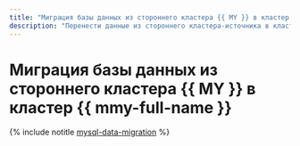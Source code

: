 ```yaml
---
title: "Миграция базы данных из стороннего кластера {{ MY }} в кластер {{ mmy-full-name }}"
description: "Перенести данные из стороннего кластера-источника в кластер-приемник {{ mmy-name }} можно двумя способами: перенос данных с использованием сервиса {{ data-transfer-full-name }} и перенос данных через создание и восстановление логического дампа."
---
```


# Миграция базы данных из стороннего кластера {{ MY }} в кластер {{ mmy-full-name }}

{% include notitle [mysql-data-migration](../../_tutorials/dataplatform/mysql-data-migration.md) %}
